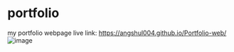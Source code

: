 # portfolio
my portfolio webpage live
link: https://angshul004.github.io/Portfolio-web/
![image](https://github.com/user-attachments/assets/78cbb509-836f-48be-92b4-32f636022563)
